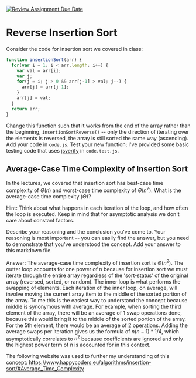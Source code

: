 [![Review Assignment Due Date](https://classroom.github.com/assets/deadline-readme-button-24ddc0f5d75046c5622901739e7c5dd533143b0c8e959d652212380cedb1ea36.svg)](https://classroom.github.com/a/Bi-S25fM)
# Reverse Insertion Sort

Consider the code for insertion sort we covered in class:

```javascript
function insertionSort(arr) {
  for(var i = 1; i < arr.length; i++) {
    var val = arr[i];
    var j;
    for(j = i; j > 0 && arr[j-1] > val; j--) {
      arr[j] = arr[j-1];
    }
    arr[j] = val;
  }
  return arr;
}
```

Change this function such that it works from the end of the array rather than
the beginning, `insertionSortReverse()` -- only the direction of
iterating over the elements is reversed, the array is still sorted the same way
(ascending). Add your code in `code.js`. Test your new function; I've provided
some basic testing code that uses [jsverify](https://jsverify.github.io/) in
`code.test.js`.

## Average-Case Time Complexity of Insertion Sort

In the lectures, we covered that insertion sort has best-case time complexity of
$\Theta(n)$ and worst-case time complexity of $\Theta(n^2)$. What is the
average-case time complexity ($\Theta$)?

Hint: Think about what happens in each iteration of the loop, and how often the
loop is executed. Keep in mind that for asymptotic analysis we don't care about
constant factors.

Describe your reasoning and the conclusion you've come to. Your reasoning is
most important -- you can easily find the answer, but you need to demonstrate
that you've understood the concept. Add your answer to this markdown file.

Answer:
The average-case time complexity of insertion sort is $\Theta(n^2)$.
The outter loop accounts for one power of n because for insertion sort we must iterate through the entire array regardless of the 'sort-status' of the original array (reversed, sorted, or random).
The inner loop is what performs the swapping of elements. Each iteration of the inner loop, on average, will involve moving the current array item to the middle of the sorted portion of the array. To me this is the easiest way to understand the concept because middle is synonymous with average.
For example, when sorting the third element of the array, there will be an average of 1 swap operations done, because this would bring it to the middle of the sorted portion of the array. For the 5th element, there would be an average of 2 operations. Adding the average swaps per iteration gives us the formula of $n(n-1)*1/4$, which asymptotically correlates to $n^2$ because coefficients are ignored and only the highest power term of n is accounted for in this context.

The following website was used to further my understanding of this concept: https://www.happycoders.eu/algorithms/insertion-sort/#Average_Time_Complexity
